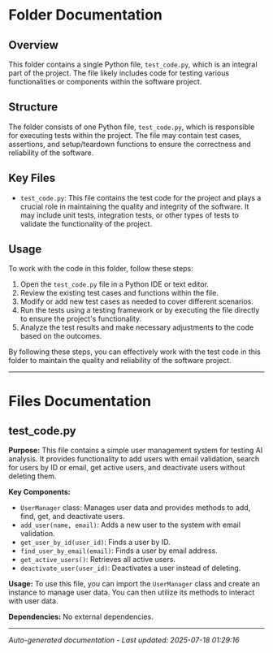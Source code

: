 # Folder Documentation

## Overview
This folder contains a single Python file, `test_code.py`, which is an integral part of the project. The file likely includes code for testing various functionalities or components within the software project.

## Structure
The folder consists of one Python file, `test_code.py`, which is responsible for executing tests within the project. The file may contain test cases, assertions, and setup/teardown functions to ensure the correctness and reliability of the software.

## Key Files
- `test_code.py`: This file contains the test code for the project and plays a crucial role in maintaining the quality and integrity of the software. It may include unit tests, integration tests, or other types of tests to validate the functionality of the project.

## Usage
To work with the code in this folder, follow these steps:
1. Open the `test_code.py` file in a Python IDE or text editor.
2. Review the existing test cases and functions within the file.
3. Modify or add new test cases as needed to cover different scenarios.
4. Run the tests using a testing framework or by executing the file directly to ensure the project's functionality.
5. Analyze the test results and make necessary adjustments to the code based on the outcomes.

By following these steps, you can effectively work with the test code in this folder to maintain the quality and reliability of the software project.

---

# Files Documentation

## test_code.py

**Purpose:** This file contains a simple user management system for testing AI analysis. It provides functionality to add users with email validation, search for users by ID or email, get active users, and deactivate users without deleting them.

**Key Components:**
- `UserManager` class: Manages user data and provides methods to add, find, get, and deactivate users.
- `add_user(name, email)`: Adds a new user to the system with email validation.
- `get_user_by_id(user_id)`: Finds a user by ID.
- `find_user_by_email(email)`: Finds a user by email address.
- `get_active_users()`: Retrieves all active users.
- `deactivate_user(user_id)`: Deactivates a user instead of deleting.

**Usage:** To use this file, you can import the `UserManager` class and create an instance to manage user data. You can then utilize its methods to interact with user data.

**Dependencies:** No external dependencies.

---
*Auto-generated documentation - Last updated: 2025-07-18 01:29:16*
